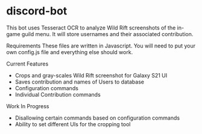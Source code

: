 # discord-bot
This bot uses Tesseract OCR to analyze Wild Rift screenshots of the in-game guild menu. It will store usernames and their associated contribution.

Requirements
These files are written in Javascript. You will need to put your own config.js file and everything else should work. 

Current Features
- Crops and gray-scales Wild Rift screenshot for Galaxy S21 UI 
- Saves contribution and names of Users to database
- Configuration commands 
- Individual Contribution commands

Work In Progress
- Disallowing certain commands based on configuration commands
- Ability to set different UIs for the cropping tool



